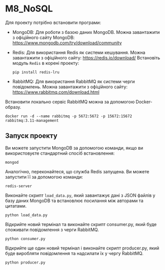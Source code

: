 # M8_NoSQL

Для проекту потрібно встановити програми:

- MongoDB: Для роботи з базою даних MongoDB. Можна завантажити з офіційного сайту MongoDB: https://www.mongodb.com/try/download/community
  
- Redis: Для використання Redis як системи кешування. Можна завантажити з офіційного сайту: https://redis.io/download/
Встановіть модуль ``Redis`` в корені проекту:
  ```
  pip install redis-lru
  ```
  
- RabbitMQ: Для використання RabbitMQ як системи черги повідомлень. Можна завантажити з офіційного сайту: https://www.rabbitmq.com/download.html

Встановити локально сервіс RabbitMQ можна за допомогою Docker-образу.
```
docker run -d --name rabbitmq -p 5672:5672 -p 15672:15672 rabbitmq:3.11-management
```

## Запуск проекту

Ви можете запустити MongoDB за допомогою команди, якщо ви використовуєте стандартний спосіб встановлення:

```
mongod
```

Аналогічно, переконайтеся, що служба Redis запущена. Ви можете запустити її за допомогою команди:
```
redis-server
```

Виконайте скрипт ``load_data.py``, який завантажує дані з JSON файлів у базу даних MongoDB та встановлює посилання між авторами та цитатами.
```
python load_data.py
```

Відкрийте новий термінал та виконайте скрипт consumer.py, який буде споживати повідомлення з черги RabbitMQ.
```
python consumer.py
```

Відкрийте ще один новий термінал і виконайте скрипт producer.py, який буде виробляти повідомлення та надсилати їх у чергу RabbitMQ.
```
python producer.py
```

